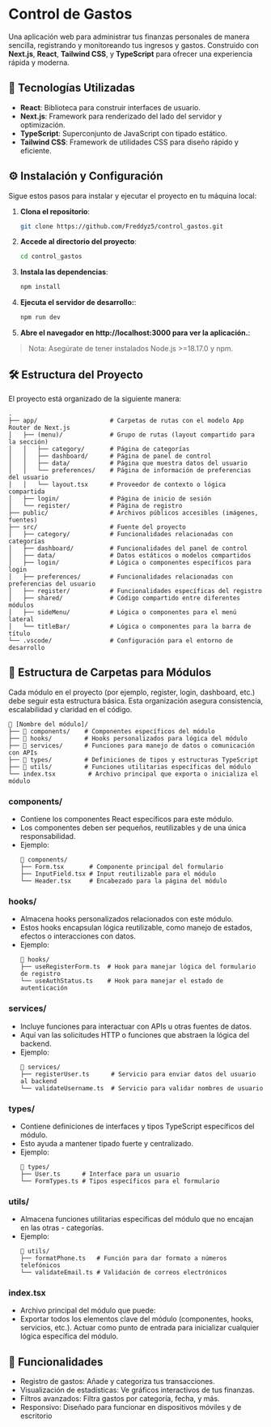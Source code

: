 # Control de Gastos

Una aplicación web para administrar tus finanzas personales de manera sencilla, registrando y monitoreando tus ingresos y gastos. Construido con **Next.js**, **React**, **Tailwind CSS**, y **TypeScript** para ofrecer una experiencia rápida y moderna.

## 🚀 Tecnologías Utilizadas

- **React**: Biblioteca para construir interfaces de usuario.
- **Next.js**: Framework para renderizado del lado del servidor y optimización.
- **TypeScript**: Superconjunto de JavaScript con tipado estático.
- **Tailwind CSS**: Framework de utilidades CSS para diseño rápido y eficiente.

## ⚙️ Instalación y Configuración

Sigue estos pasos para instalar y ejecutar el proyecto en tu máquina local:

1. **Clona el repositorio**:
   ```bash
   git clone https://github.com/Freddyz5/control_gastos.git

2. **Accede al directorio del proyecto**:
    ```bash
    cd control_gastos

3. **Instala las dependencias**:
    ```bash
    npm install

4. **Ejecuta el servidor de desarrollo:**:
    ```bash
    npm run dev

5. **Abre el navegador en http://localhost:3000 para ver la aplicación.**:

> Nota: Asegúrate de tener instalados Node.js >=18.17.0 y npm.

## 🛠️ Estructura del Proyecto
 
El proyecto está organizado de la siguiente manera:

    .
    ├── app/                    # Carpetas de rutas con el modelo App Router de Next.js
    │   ├── (menu)/             # Grupo de rutas (layout compartido para la sección)
    │   │   ├── category/       # Página de categorías
    │   │   ├── dashboard/      # Página de panel de control
    │   │   ├── data/           # Página que muestra datos del usuario
    │   │   └── preferences/    # Página de información de preferencias del usuario
    │   │   └── layout.tsx      # Proveedor de contexto o lógica compartida
    │   ├── login/              # Página de inicio de sesión
    │   └── register/           # Página de registro
    ├── public/                 # Archivos públicos accesibles (imágenes, fuentes)
    ├── src/                    # Fuente del proyecto
    │   ├── category/           # Funcionalidades relacionadas con categorías
    │   ├── dashboard/          # Funcionalidades del panel de control
    │   ├── data/               # Datos estáticos o modelos compartidos
    │   ├── login/              # Lógica o componentes específicos para login
    │   ├── preferences/        # Funcionalidades relacionadas con preferencias del usuario
    │   ├── register/           # Funcionalidades específicas del registro
    │   ├── shared/             # Código compartido entre diferentes módulos
    │   ├── sideMenu/           # Lógica o componentes para el menú lateral
    │   └── titleBar/           # Lógica o componentes para la barra de título
    └── .vscode/                # Configuración para el entorno de desarrollo

## 📂 Estructura de Carpetas para Módulos

Cada módulo en el proyecto (por ejemplo, register, login, dashboard, etc.) debe seguir esta estructura básica. Esta organización asegura consistencia, escalabilidad y claridad en el código.

    📂 [Nombre del módulo]/
    ├── 📂 components/    # Componentes específicos del módulo
    ├── 📂 hooks/         # Hooks personalizados para lógica del módulo
    ├── 📂 services/      # Funciones para manejo de datos o comunicación con APIs
    ├── 📂 types/         # Definiciones de tipos y estructuras TypeScript
    ├── 📂 utils/         # Funciones utilitarias específicas del módulo
    └── index.tsx         # Archivo principal que exporta o inicializa el módulo

### components/ 
- Contiene los componentes React específicos para este módulo.
- Los componentes deben ser pequeños, reutilizables y de una única responsabilidad.
- Ejemplo:
    ```
    📂 components/
    ├── Form.tsx       # Componente principal del formulario
    ├── InputField.tsx # Input reutilizable para el módulo
    └── Header.tsx     # Encabezado para la página del módulo

### hooks/
- Almacena hooks personalizados relacionados con este módulo.
- Estos hooks encapsulan lógica reutilizable, como manejo de estados, efectos o interacciones con datos.
- Ejemplo:
    ```
    📂 hooks/
    ├── useRegisterForm.ts  # Hook para manejar lógica del formulario de registro
    └── useAuthStatus.ts    # Hook para manejar el estado de autenticación

### services/
- Incluye funciones para interactuar con APIs u otras fuentes de datos.
- Aquí van las solicitudes HTTP o funciones que abstraen la lógica del backend.
- Ejemplo:
    ```
    📂 services/
    ├── registerUser.ts      # Servicio para enviar datos del usuario al backend
    └── validateUsername.ts  # Servicio para validar nombres de usuario

### types/
- Contiene definiciones de interfaces y tipos TypeScript específicos del módulo.
- Esto ayuda a mantener tipado fuerte y centralizado.
- Ejemplo:
    ```
    📂 types/
    ├── User.ts      # Interface para un usuario
    └── FormTypes.ts # Tipos específicos para el formulario

### utils/
- Almacena funciones utilitarias específicas del módulo que no encajan en las otras - categorías.
- Ejemplo:
    ```
    📂 utils/
    ├── formatPhone.ts   # Función para dar formato a números telefónicos
    └── validateEmail.ts # Validación de correos electrónicos

### index.tsx
- Archivo principal del módulo que puede:
- Exportar todos los elementos clave del módulo (componentes, hooks, servicios, etc.).
Actuar como punto de entrada para inicializar cualquier lógica específica del módulo.

## 🌟 Funcionalidades

  - Registro de gastos: Añade y categoriza tus transacciones.
  - Visualización de estadísticas: Ve gráficos interactivos de tus finanzas.
  - Filtros avanzados: Filtra gastos por categoría, fecha, y más.
  - Responsivo: Diseñado para funcionar en dispositivos móviles y de escritorio